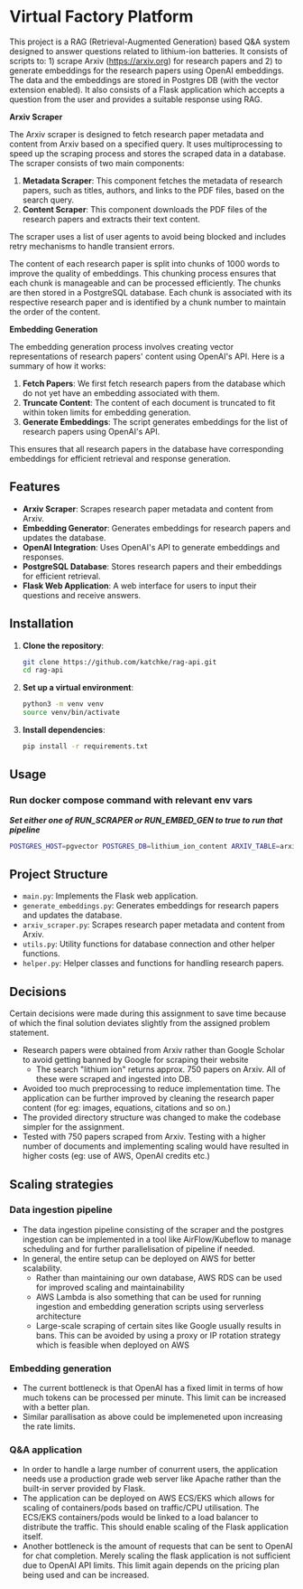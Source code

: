 # Virtual Factory Platform

This project is a RAG (Retrieval-Augmented Generation) based Q&A system designed to answer questions related to lithium-ion batteries. It consists of scripts to: 1) scrape Arxiv (https://arxiv.org) for research papers and 2) to generate embeddings for the research papers using OpenAI embeddings. The data and the embeddings are stored in Postgres DB (with the vector extension enabled). It also consists of a Flask application which accepts a question from the user and provides a suitable response using RAG.

**Arxiv Scraper**

The Arxiv scraper is designed to fetch research paper metadata and content from Arxiv based on a specified query. It uses multiprocessing to speed up the scraping process and stores the scraped data in a database. The scraper consists of two main components:

1. **Metadata Scraper**: This component fetches the metadata of research papers, such as titles, authors, and links to the PDF files, based on the search query.
2. **Content Scraper**: This component downloads the PDF files of the research papers and extracts their text content.

The scraper uses a list of user agents to avoid being blocked and includes retry mechanisms to handle transient errors. 

The content of each research paper is split into chunks of 1000 words to improve the quality of embeddings. This chunking process ensures that each chunk is manageable and can be processed efficiently. The chunks are then stored in a PostgreSQL database. Each chunk is associated with its respective research paper and is identified by a chunk number to maintain the order of the content.

**Embedding Generation**

The embedding generation process involves creating vector representations of research papers' content using OpenAI's API. Here is a summary of how it works:

1. **Fetch Papers**: We first fetch research papers from the database which do not yet have an embedding associated with them.
2. **Truncate Content**: The content of each document is truncated to fit within token limits for embedding generation.
3. **Generate Embeddings**: The script generates embeddings for the list of research papers using OpenAI's API.

This ensures that all research papers in the database have corresponding embeddings for efficient retrieval and response generation.

## Features

- **Arxiv Scraper**: Scrapes research paper metadata and content from Arxiv.
- **Embedding Generator**: Generates embeddings for research papers and updates the database.
- **OpenAI Integration**: Uses OpenAI's API to generate embeddings and responses.
- **PostgreSQL Database**: Stores research papers and their embeddings for efficient retrieval.
- **Flask Web Application**: A web interface for users to input their questions and receive answers.


## Installation

1. **Clone the repository**:
    ```bash
    git clone https://github.com/katchke/rag-api.git
    cd rag-api
    ```

2. **Set up a virtual environment**:
    ```bash
    python3 -m venv venv
    source venv/bin/activate
    ```

3. **Install dependencies**:
    ```bash
    pip install -r requirements.txt
    ```

## Usage

### Run docker compose command with relevant env vars

***Set either one of RUN_SCRAPER or RUN_EMBED_GEN to true to run that pipeline***
```bash
POSTGRES_HOST=pgvector POSTGRES_DB=lithium_ion_content ARXIV_TABLE=arxiv POSTGRES_USER=postgres POSTGRES_PASSWORD=password RUN_SCRAPER=false RUN_EMBED_GEN=false OPENAI_API_KEY=<API_KEY> docker-compose -f docker-compose.yml up
```

## Project Structure

- `main.py`: Implements the Flask web application.
- `generate_embeddings.py`: Generates embeddings for research papers and updates the database.
- `arxiv_scraper.py`: Scrapes research paper metadata and content from Arxiv.
- `utils.py`: Utility functions for database connection and other helper functions.
- `helper.py`: Helper classes and functions for handling research papers.


## Decisions
Certain decisions were made during this assignment to save time because of which the final solution deviates slightly from the assigned problem statement. 

- Research papers were obtained from Arxiv rather than Google Scholar to avoid getting banned by Google for scraping their website
    - The search "lithium ion" returns approx. 750 papers on Arxiv. All of these were scraped and ingested into DB.
- Avoided too much preprocessing to reduce implementation time. The application can be further improved by cleaning the research paper content (for eg: images, equations, citations and so on.)
- The provided directory structure was changed to make the codebase simpler for the assignment.
- Tested with 750 papers scraped from Arxiv. Testing with a higher number of documents and implementing scaling would have resulted in higher costs (eg: use of AWS, OpenAI credits etc.)


## Scaling strategies
### Data ingestion pipeline
- The data ingestion pipeline consisting of the scraper and the postgres ingestion can be implemented in a tool like AirFlow/Kubeflow to manage scheduling and for further parallelisation of pipeline if needed.
- In general, the entire setup can be deployed on AWS for better scalability. 
    - Rather than maintaining our own database, AWS RDS can be used for improved scaling and maintainability
    - AWS Lambda is also something that can be used for running ingestion and embedding generation scripts using serverless architecture
    - Large-scale scraping of certain sites like Google usually results in bans. This can be avoided by using a proxy or IP rotation strategy which is feasible when deployed on AWS


### Embedding generation 
- The current bottleneck is that OpenAI has a fixed limit in terms of how much tokens can be processed per minute. This limit can be increased with a better plan. 
- Similar parallisation as above could be implemeneted upon increasing the rate limits.


### Q&A application
- In order to handle a large number of conurrent users, the application needs use a production grade web server like Apache rather than the built-in server provided by Flask.
- The application can be deployed on AWS ECS/EKS which allows for scaling of containers/pods based on traffic/CPU utilisation. The ECS/EKS containers/pods would be linked to a load balancer to distribute the traffic. This should enable scaling of the Flask application itself.
- Another bottleneck is the amount of requests that can be sent to OpenAI for chat completion. Merely scaling the flask application is not sufficient due to OpenAI API limits. This limit again depends on the pricing plan being used and can be increased. 